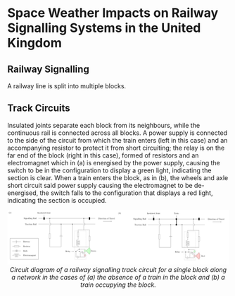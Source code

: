 # Space Weather Impacts on Railway Signalling Systems in the United Kingdom

## Railway Signalling

A railway line is split into multiple blocks.

## Track Circuits

Insulated joints separate each block from its neighbours, while the continuous rail is connected across all blocks. A power supply is connected to the side of the circuit from which the train enters (left in this case) and an accompanying resistor to protect it from short circuiting; the relay is on the far end of the block (right in this case), formed of resistors and an electromagnet which in (a) is energised by the power supply, causing the switch to be in the configuration to display a green light, indicating the section is clear. When a train enters the block, as in (b), the wheels and axle short circuit said power supply causing the electromagnet to be de-energised, the switch falls to the configuration that displays a red light, indicating the section is occupied.

<img src="/images/1. track_circuits-1.jpg">

<center> <em> Circuit diagram of a railway signalling track circuit for a single block along a network in the cases of (a) the absence of a train in the block and (b) a train occupying the block. </em> </center>
